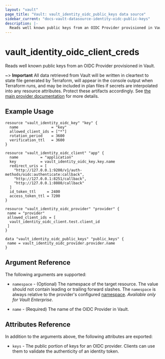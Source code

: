 ```yaml
---
layout: "vault"
page_title: "Vault: vault_identity_oidc_public_keys data source"
sidebar_current: "docs-vault-datasource-identity-oidc-public-keys"
description: |-
  Reads well known public keys from an OIDC Provider provisioned in Vault
---
```


# vault\_identity\_oidc\_client\_creds

Reads well known public keys from an OIDC Provider provisioned in Vault.

~> **Important** All data retrieved from Vault will be
written in cleartext to state file generated by Terraform, will appear in
the console output when Terraform runs, and may be included in plan files
if secrets are interpolated into any resource attributes.
Protect these artifacts accordingly. See
[the main provider documentation](../index.html)
for more details.

## Example Usage

```hcl
resource "vault_identity_oidc_key" "key" {
  name               = "key"
  allowed_client_ids = ["*"]
  rotation_period    = 3600
  verification_ttl   = 3600
}

resource "vault_identity_oidc_client" "app" {
  name          = "application"
  key           = vault_identity_oidc_key.key.name
  redirect_uris = [
    "http://127.0.0.1:9200/v1/auth-methods/oidc:authenticate:callback",
    "http://127.0.0.1:8251/callback",
    "http://127.0.0.1:8080/callback"
  ]
  id_token_ttl     = 2400
  access_token_ttl = 7200
}

resource "vault_identity_oidc_provider" "provider" {
 name = "provider"
 allowed_client_ids = [
  vault_identity_oidc_client.test.client_id
 ]
}

data "vault_identity_oidc_public_keys" "public_keys" {
 name = vault_identity_oidc_provider.provider.name
}
```

## Argument Reference

The following arguments are supported:

* `namespace` - (Optional) The namespace of the target resource.
  The value should not contain leading or trailing forward slashes.
  The `namespace` is always relative to the provider's configured [namespace](../index.html#namespace).
  *Available only for Vault Enterprise*.

* `name` - (Required) The name of the OIDC Provider in Vault.


## Attributes Reference

In addition to the arguments above, the following attributes are exported:

* `keys` - The public portion of keys for an OIDC provider. 
  Clients can use them to validate the authenticity of an identity token.

